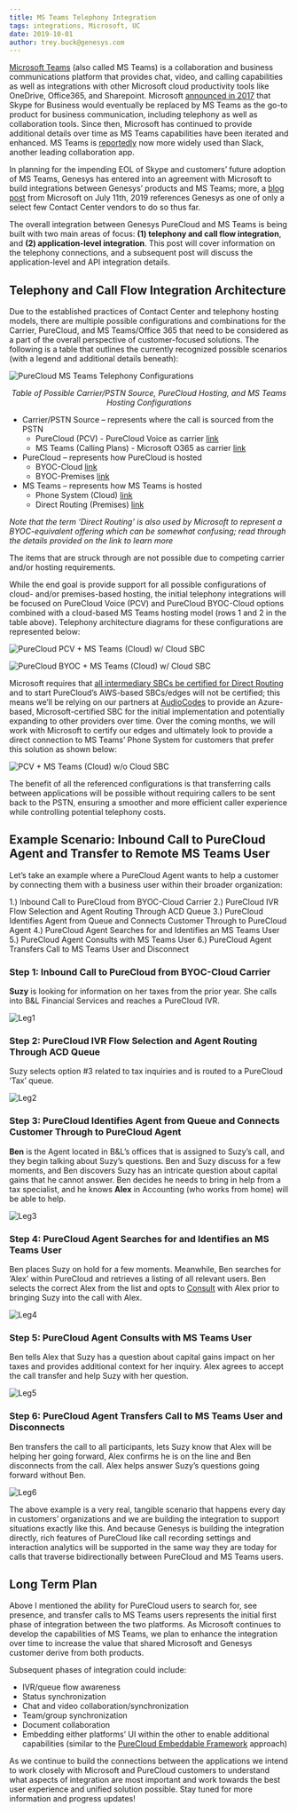 ```yaml
---
title: MS Teams Telephony Integration
tags: integrations, Microsoft, UC
date: 2019-10-01
author: trey.buck@genesys.com
---
```


[Microsoft Teams](https://products.office.com/en-us/microsoft-teams/group-chat-software) (also called MS Teams) is a collaboration and business communications platform that provides chat, video, and calling capabilities as well as integrations with other Microsoft cloud productivity tools like OneDrive, Office365, and Sharepoint.  Microsoft [announced in 2017](https://www.microsoft.com/en-us/microsoft-365/blog/2017/09/25/a-new-vision-for-intelligent-communications-in-office-365/) that Skype for Business would eventually be replaced by MS Teams as the go-to product for business communication, including telephony as well as collaboration tools.  Since then, Microsoft has continued to provide additional details over time as MS Teams capabilities have been iterated and enhanced.  MS Teams is [reportedly](https://www.cnbc.com/2019/07/11/microsoft-teams-passes-slack-in-daily-users-rajesh-jha-explains-why.html) now more widely used than Slack, another leading collaboration app. 

In planning for the impending EOL of Skype and customers’ future adoption of MS Teams, Genesys has entered into an agreement with Microsoft to build integrations between Genesys’ products and MS Teams; more, a [blog post](https://www.microsoft.com/en-us/microsoft-365/blog/2019/07/11/microsoft-teams-reaches-13-million-daily-active-users-introduces-4-new-ways-for-teams-to-work-better-together/) from Microsoft on July 11th, 2019 references Genesys as one of only a select few Contact Center vendors to do so thus far. 

The overall integration between Genesys PureCloud and MS Teams is being built with two main areas of focus: **(1) telephony and call flow integration**, and **(2) application-level integration**.  This post will cover information on the telephony connections, and a subsequent post will discuss the application-level and API integration details. 

## Telephony and Call Flow Integration Architecture 

Due to the established practices of Contact Center and telephony hosting models, there are multiple possible configurations and combinations for the Carrier, PureCloud, and MS Teams/Office 365 that need to be considered as a part of the overall perspective of customer-focused solutions.  The following is a table that outlines the currently recognized possible scenarios (with a legend and additional details beneath):

![PureCloud MS Teams Telephony Configurations](PureCloud_MSTeams_Telephony_Configs.png)

<div style="text-align: center">

_Table of Possible Carrier/PSTN Source, PureCloud Hosting, and MS Teams Hosting Configurations_

</div>

* Carrier/PSTN Source – represents where the call is sourced from the PSTN 
	* PureCloud (PCV) - PureCloud Voice as carrier [link](https://help.mypurecloud.com/articles/about-purecloud-voice/) 
	* MS Teams (Calling Plans) - Microsoft O365 as carrier [link](https://docs.microsoft.com/en-us/microsoftteams/calling-plans-for-office-365) 
* PureCloud – represents how PureCloud is hosted 
	* BYOC-Cloud [link](https://help.mypurecloud.com/articles/about-byoc-cloud/) 
	* BYOC-Premises [link](https://help.mypurecloud.com/articles/about-byoc-premises/) 
* MS Teams – represents how MS Teams is hosted 
	* Phone System (Cloud) [link](https://products.office.com/en-us/microsoft-teams/voice-calling) 
	* Direct Routing (Premises) [link](https://docs.microsoft.com/en-us/microsoftteams/direct-routing-landing-page)

_Note that the term ‘Direct Routing’ is also used by Microsoft to represent a BYOC-equivalent offering which can be somewhat confusing; read through the details provided on the link to learn more_

The items that are struck through are not possible due to competing carrier and/or hosting requirements. 

While the end goal is provide support for all possible configurations of cloud- and/or premises-based hosting, the initial telephony integrations will be focused on PureCloud Voice (PCV) and PureCloud BYOC-Cloud options combined with a cloud-based MS Teams hosting model (rows 1 and 2 in the table above).  Telephony architecture diagrams for these configurations are represented below:

![PureCloud PCV + MS Teams (Cloud) w/ Cloud SBC](PCV_MSTeams_CloudSBC.png)

![PureCloud BYOC + MS Teams (Cloud) w/ Cloud SBC](PureCloudBYOC_MSTeams_CloudSBC.png)

Microsoft requires that [all intermediary SBCs be certified for Direct Routing](https://docs.microsoft.com/en-us/microsoftteams/direct-routing-border-controllers) and to start PureCloud’s AWS-based SBCs/edges will not be certified; this means we’ll be relying on our partners at [AudioCodes](https://www.audiocodes.com/) to provide an Azure-based, Microsoft-certified SBC for the initial implementation and potentially expanding to other providers over time.  Over the coming months, we will work with Microsoft to certify our edges and ultimately look to provide a direct connection to MS Teams’ Phone System for customers that prefer this solution as shown below:

![PCV + MS Teams (Cloud) w/o Cloud SBC](PCV_MSTeams_NoSBC.png)

The benefit of all the referenced configurations is that transferring calls between applications will be possible without requiring callers to be sent back to the PSTN, ensuring a smoother and more efficient caller experience while controlling potential telephony costs.

## Example Scenario: Inbound Call to PureCloud Agent and Transfer to Remote MS Teams User

Let’s take an example where a PureCloud Agent wants to help a customer by connecting them with a business user within their broader organization: 

1.)	Inbound Call to PureCloud from BYOC-Cloud Carrier
2.) PureCloud IVR Flow Selection and Agent Routing Through ACD Queue
3.) PureCloud Identifies Agent from Queue and Connects Customer Through to PureCloud Agent 
4.) PureCloud Agent Searches for and Identifies an MS Teams User 
5.) PureCloud Agent Consults with MS Teams User 
6.) PureCloud Agent Transfers Call to MS Teams User and Disconnect

### Step 1: Inbound Call to PureCloud from BYOC-Cloud Carrier 
**Suzy** is looking for information on her taxes from the prior year.  She calls into B&L Financial Services and reaches a PureCloud IVR.

![Leg1](Leg1.png)

### Step 2: PureCloud IVR Flow Selection and Agent Routing Through ACD Queue 
Suzy selects option #3 related to tax inquiries and is routed to a PureCloud ‘Tax’ queue.

![Leg2](Leg2.png)

### Step 3: PureCloud Identifies Agent from Queue and Connects Customer Through to PureCloud Agent
**Ben** is the Agent located in B&L’s offices that is assigned to Suzy’s call, and they begin talking about Suzy’s questions. Ben and Suzy discuss for a few moments, and Ben discovers Suzy has an intricate question about capital gains that he cannot answer.  Ben decides he needs to bring in help from a tax specialist, and he knows **Alex** in Accounting (who works from home) will be able to help.

![Leg3](Leg3.png)

### Step 4: PureCloud Agent Searches for and Identifies an MS Teams User 
Ben places Suzy on hold for a few moments.  Meanwhile, Ben searches for ‘Alex’ within PureCloud and retrieves a listing of all relevant users.  Ben selects the correct Alex from the list and opts to [Consult](https://help.mypurecloud.com/articles/transfer-call/) with Alex prior to bringing Suzy into the call with Alex. 

![Leg4](Leg4.png)

### Step 5: PureCloud Agent Consults with MS Teams User 
Ben tells Alex that Suzy has a question about capital gains impact on her taxes and provides additional context for her inquiry.  Alex agrees to accept the call transfer and help Suzy with her question. 

![Leg5](Leg5.png)

### Step 6: PureCloud Agent Transfers Call to MS Teams User and Disconnects 
Ben transfers the call to all participants, lets Suzy know that Alex will be helping her going forward, Alex confirms he is on the line and Ben disconnects from the call.  Alex helps answer Suzy’s questions going forward without Ben.

![Leg6](Leg6.png)

The above example is a very real, tangible scenario that happens every day in customers’ organizations and we are building the integration to support situations exactly like this.  And because Genesys is building the integration directly, rich features of PureCloud like call recording settings and interaction analytics will be supported in the same way they are today for calls that traverse bidirectionally between PureCloud and MS Teams users. 

## Long Term Plan

Above I mentioned the ability for PureCloud users to search for, see presence, and transfer calls to MS Teams users represents the initial first phase of integration between the two platforms.  As Microsoft continues to develop the capabilities of MS Teams, we plan to enhance the integration over time to increase the value that shared Microsoft and Genesys customer derive from both products. 

Subsequent phases of integration could include: 

* IVR/queue flow awareness 
* Status synchronization
* Chat and video collaboration/synchronization 
* Team/group synchronization 
* Document collaboration 
* Embedding either platforms’ UI within the other to enable additional capabilities (similar to the [PureCloud Embeddable Framework](https://developer.mypurecloud.com/api/embeddable-framework/index.html) approach) 

As we continue to build the connections between the applications we intend to work closely with Microsoft and PureCloud customers to understand what aspects of integration are most important and work towards the best user experience and unified solution possible.  Stay tuned for more information and progress updates! 